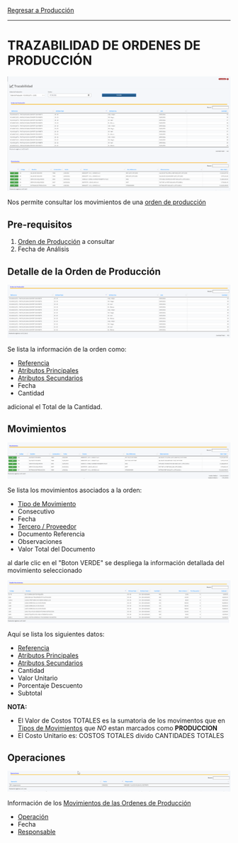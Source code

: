 [Regresar a Producción](../readme.md)

---
# TRAZABILIDAD DE ORDENES DE PRODUCCIÓN

![Trazabilidad](../recursos/img/trazabilidad.png)

Nos permite consultar los movimientos de una [orden de producción](../movimientos/ordenes-produccion.md)


## Pre-requisitos

1. [Orden de Producción](../movimientos/ordenes-produccion.md) a consultar
2. Fecha de Análisis

## Detalle de la Orden de Producción

![Detalle Orden Producción](../recursos/img/trazabilidad-parte1.png)

Se lista la información de la orden como:

- [Referencia](../../inventarios/maestros/referencias.md)
- [Atributos Principales](../../inventarios/maestros/atributos-principales.md)
- [Atributos Secundarios](../../inventarios/maestros/atributos-secundarios.md)
- Fecha
- Cantidad

adicional el Total de la Cantidad.

## Movimientos

![Movimientos](../recursos/img/trazabilidad-parte2.png)

Se lista los movimientos asociados a la orden:

- [Tipo de Movimiento](../../configuracion/seguridad/tipos-de-movimiento.md)
- Consecutivo
- Fecha
- [Tercero / Proveedor](../../contabilidad/maestros/terceros.md)
- Documento Referencia
- Observaciones 
- Valor Total del Documento

al darle clic en el "Boton VERDE" se despliega la información detallada del movimiento seleccionado

![Movimiento Detallado](../recursos/img/trazabilidad-parte3.png)

Aquí se lista los siguientes datos:

- [Referencia](../../inventarios/maestros/referencias.md)
- [Atributos Principales](../../inventarios/maestros/atributos-principales.md)
- [Atributos Secundarios](../../inventarios/maestros/atributos-secundarios.md)
- Cantidad
- Valor Unitario
- Porcentaje Descuento
- Subtotal 

**NOTA:** 
- El Valor de Costos TOTALES es la sumatoria de los movimentos que en [Tipos de Movimientos](../../configuracion/seguridad/tipos-de-movimento.md) que *NO* estan marcados como
 **PRODUCCION**
- El Costo Unitario es: COSTOS TOTALES divido CANTIDADES TOTALES

## Operaciones

![Operaciones](../recursos/img/trazabilidad-parte4.png)

Información de los [Movimientos de las Ordenes de Producción](../movimientos/movimientos-produccion.md)

- [Operación](../maestros/operacion.md)
- Fecha
- [Responsable](../../contabilidad/maestros/terceros.md)
